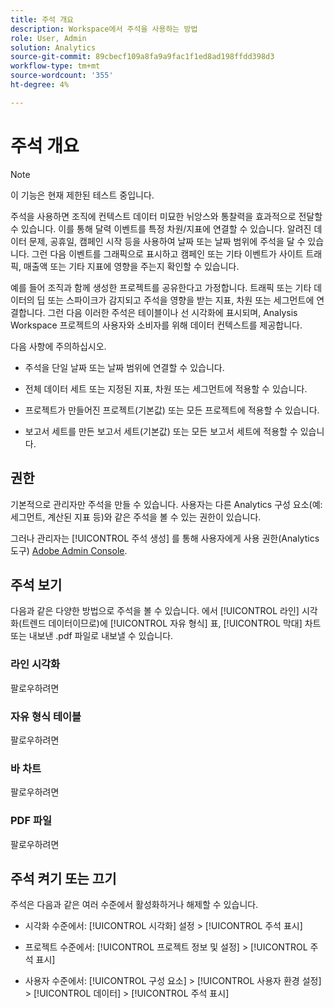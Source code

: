 ```yaml
---
title: 주석 개요
description: Workspace에서 주석을 사용하는 방법
role: User, Admin
solution: Analytics
source-git-commit: 89cbecf109a8fa9a9fac1f1ed8ad198ffdd398d3
workflow-type: tm+mt
source-wordcount: '355'
ht-degree: 4%

---
```


# 주석 개요

>[!NOTE]
>
>이 기능은 현재 제한된 테스트 중입니다.

주석을 사용하면 조직에 컨텍스트 데이터 미묘한 뉘앙스와 통찰력을 효과적으로 전달할 수 있습니다. 이를 통해 달력 이벤트를 특정 차원/지표에 연결할 수 있습니다. 알려진 데이터 문제, 공휴일, 캠페인 시작 등을 사용하여 날짜 또는 날짜 범위에 주석을 달 수 있습니다. 그런 다음 이벤트를 그래픽으로 표시하고 캠페인 또는 기타 이벤트가 사이트 트래픽, 매출액 또는 기타 지표에 영향을 주는지 확인할 수 있습니다.

예를 들어 조직과 함께 생성한 프로젝트를 공유한다고 가정합니다. 트래픽 또는 기타 데이터의 딥 또는 스파이크가 감지되고 주석을 영향을 받는 지표, 차원 또는 세그먼트에 연결합니다. 그런 다음 이러한 주석은 테이블이나 선 시각화에 표시되며, Analysis Workspace 프로젝트의 사용자와 소비자를 위해 데이터 컨텍스트를 제공합니다.

다음 사항에 주의하십시오.

* 주석을 단일 날짜 또는 날짜 범위에 연결할 수 있습니다.

* 전체 데이터 세트 또는 지정된 지표, 차원 또는 세그먼트에 적용할 수 있습니다.

* 프로젝트가 만들어진 프로젝트(기본값) 또는 모든 프로젝트에 적용할 수 있습니다.

* 보고서 세트를 만든 보고서 세트(기본값) 또는 모든 보고서 세트에 적용할 수 있습니다.

## 권한

기본적으로 관리자만 주석을 만들 수 있습니다. 사용자는 다른 Analytics 구성 요소(예: 세그먼트, 계산된 지표 등)와 같은 주석을 볼 수 있는 권한이 있습니다.

그러나 관리자는 [!UICONTROL 주석 생성] 를 통해 사용자에게 사용 권한(Analytics 도구) [Adobe Admin Console](https://experienceleague.adobe.com/docs/analytics/admin/admin-console/permissions/analytics-tools.html?lang=en).

## 주석 보기

다음과 같은 다양한 방법으로 주석을 볼 수 있습니다. 에서 [!UICONTROL 라인] 시각화(트렌드 데이터이므로)에 [!UICONTROL 자유 형식] 표, [!UICONTROL 막대] 차트 또는 내보낸 .pdf 파일로 내보낼 수 있습니다.

### 라인 시각화

팔로우하려면

### 자유 형식 테이블

팔로우하려면

### 바 차트

팔로우하려면

### PDF 파일

팔로우하려면

## 주석 켜기 또는 끄기

주석은 다음과 같은 여러 수준에서 활성화하거나 해제할 수 있습니다.

* 시각화 수준에서: [!UICONTROL 시각화] 설정 > [!UICONTROL 주석 표시]

* 프로젝트 수준에서: [!UICONTROL 프로젝트 정보 및 설정] > [!UICONTROL 주석 표시]

* 사용자 수준에서: [!UICONTROL 구성 요소] > [!UICONTROL 사용자 환경 설정] > [!UICONTROL 데이터] > [!UICONTROL 주석 표시]

